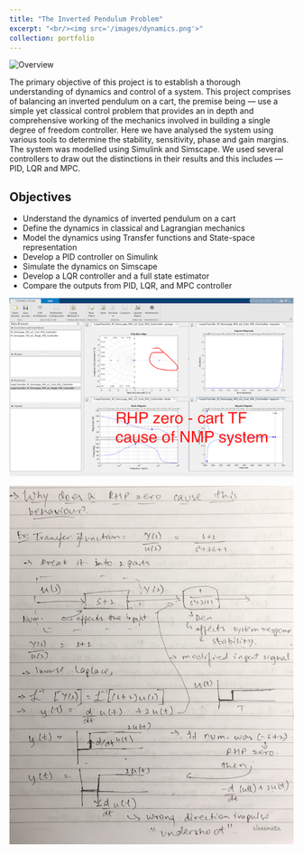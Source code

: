 ```yaml
---
title: "The Inverted Pendulum Problem"
excerpt: "<br/><img src='/images/dynamics.png'>"
collection: portfolio
---
```


![Overview](/images/simulink_w/o_D.png "Overview")

The primary objective of this project is to establish a thorough understanding of dynamics and control of a system. This project comprises of balancing an inverted pendulum on a cart, the premise being — use a simple yet classical control problem that provides an in depth and comprehensive working of the mechanics involved in building a single degree of freedom controller. Here we have analysed the system using various tools to determine the stability, sensitivity, phase and gain margins. The system was modelled using Simulink and Simscape. We used several controllers to draw out the distinctions in their results and this includes — PID, LQR and MPC.

## Objectives

- Understand the dynamics of inverted pendulum on a cart
- Define the dynamics in classical and Lagrangian mechanics
- Model the dynamics using Transfer functions and State-space representation
- Develop a PID controller on Simulink
- Simulate the dynamics on Simscape
- Develop a LQR controller and a full state estimator
- Compare the outputs from PID, LQR, and MPC controller

![Why NMP?](/images/Why_IP_NMP.png "Why Inverted Pendulum System is NMP?")

![Thrust Test](/images/NMP_RHP_zero_why.jpg "What causes NMP?")